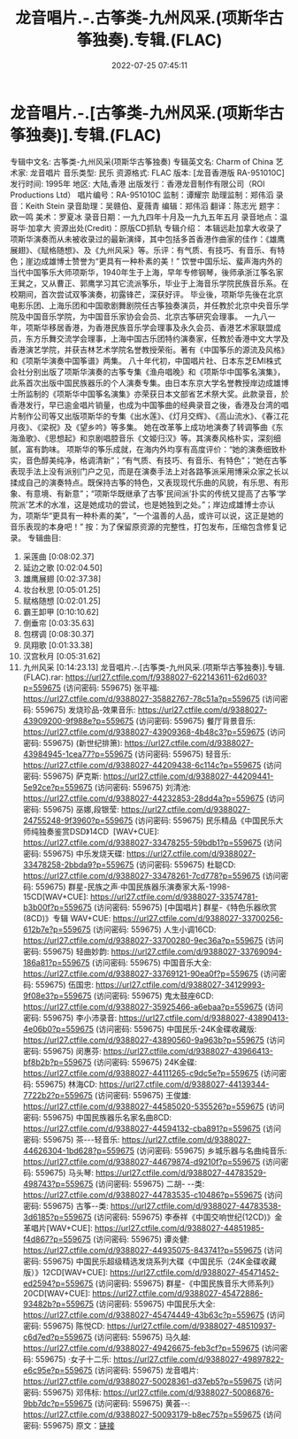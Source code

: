 ﻿---
title: 龙音唱片.-.古筝类-九州风采.(项斯华古筝独奏).专辑.(FLAC)
date: 2022-07-25 07:45:11
categories: 古典音乐、新世纪、纯音雅乐
tags: 纯音雅乐
---
# 龙音唱片.-.[古筝类-九州风采.(项斯华古筝独奏)].专辑.(FLAC)

专辑中文名: 古筝类-九州风采(项斯华古筝独奏)
专辑英文名: Charm of China
艺术家: 龙音唱片
音乐类型: 民乐
资源格式: FLAC
版本: [龙音香港版 RA-951010C]
发行时间: 1995年
地区: 大陆,香港
出版发行：香港龙音制作有限公司（ROI Productions Ltd）
唱片编号：RA-951010C
监制：谭耀宗
助理监制：郑伟滔
录音：Keith Stein
录音助理：吴赣伯、夏薇青
编辑：郑伟滔
翻译：陈志光
题字：欧一鸣
美术：罗夏冰
录音日期：一九九四年十月及一九九五年五月
录音地点：温哥华·加拿大
资源出处(Credit)：原版CD抓轨
专辑介绍：
本辑远赴加拿大收录了项斯华演奏而从未被收录过的最新演绎，其中包括多首香港作曲家的佳作：《雄鹰展翅》、《赋格随想》、及《九州风采》等。乐评：有气质、有技巧、有音乐、有特色；崖边成雄博士赞誉为“更具有一种朴素的美！”
饮誉中国乐坛、蜚声海内外的当代中国筝乐大师项斯华，1940年生于上海，早年专修钢琴，後师承浙江筝名家王巽之，又从曹正、郭鹰学习其它流派筝乐，毕业于上海音乐学院民族音乐系。在校期间，首次尝试双筝演奏，初露锋芒，深获好评。
毕业後，项斯华先後在北京电影乐团、上海乐团和中国歌剧舞剧院任古筝独奏演员，并任教於北京中央音乐学院及中国音乐学院，为中国音乐家协会会员、北京古筝研究会理事。
一九八一年，项斯华移居香港，为香港民族音乐学会理事及永久会员、香港艺术家联盟成员，东方乐舞交流学会理事，上海中国古乐团特约演奏家，任教於香港中文大学及香港演艺学院，并获吉林艺术学院名誉教授荣衔。著有《中国筝乐的源流及风格》和《项斯华演奏中国筝谱》两集。
八十年代初，中国唱片社、日本东芝EMI株式会社分别出版了项斯华演奏的古筝专集《渔舟唱晚》和《项斯华中国筝名演集》，此系首次出版中国民族器乐的个人演奏专集。由日本东京大学名誉教授岸边成雄博士所监制的《项斯华中国筝名演集》亦荣获日本文部省艺术祭大奖。此款录音，於香港发行，早已逾金唱片销量，也成为中国筝曲的经典录音之後，香港及台湾的唱片制作公司等又出版项斯华的专集《出水莲》、《灯月交辉》、《高山流水》、《春江花月夜》、《梁祝》及《望乡吟》等多集。
她在改革筝上成功地演奏了转调筝曲《东海渔歌》、《思想起》和京剧唱腔音乐《文姬归汉》等。其演奏风格朴实，深刻细腻，富有韵味。
项斯华的筝乐成就，在海内外均享有高度评价：“她的演奏细致朴实，音色醇美纯净，格调清新”；“有气质、有技巧、有音乐、有特色”；“她在古筝表现手法上没有派别门户之见，而是在演奏手法上对各路筝派采用博采众家之长以揉成自己的演奏特点。既保持古筝的特色，又表现现代乐曲的风貌，有乐思、有形象、有意境、有新意”；“项斯华既继承了古筝‘民间派’扑实的传统又提高了古筝‘学院派’艺术的水准，这是她成功的尝试，也是她独到之处。”；岸边成雄博士亦认为，项斯华“更具有一种朴素的美”，“一个温善的人品，或许可以说，这正是她的音乐表现的本身吧！”
按：为了保留原资源的完整性，打包发布，压缩包含修复记录。
专辑曲目:
01. 采莲曲
[0:08:02.37]
02. 延边之歌
[0:02:04.50]
03. 雄鹰展翅
[0:02:37.38]
04. 妆台秋思
[0:05:01.25]
05. 赋格随想
[0:02:01.25]
06. 霸王卸甲
[0:10:10.62]
07. 倒垂帘
[0:03:35.63]
08. 包楞调
[0:08:30.37]
09. 凤翔歌
[0:01:33.38]
10. 汉宫秋月
[0:05:31.62]
11. 九州风采
[0:14:23.13]
龙音唱片.-.[古筝类-九州风采.(项斯华古筝独奏)].专辑.(FLAC).rar: https://url27.ctfile.com/f/9388027-622143611-62d603?p=559675
(访问密码: 559675)
张平福: https://url27.ctfile.com/d/9388027-35882767-78c51a?p=559675
(访问密码: 559675)
发烧珍品-效果音乐: https://url27.ctfile.com/d/9388027-43909200-9f988e?p=559675
(访问密码: 559675)
餐厅背景音乐: https://url27.ctfile.com/d/9388027-43909368-4b48c3?p=559675
(访问密码: 559675)
(新世纪排箫): https://url27.ctfile.com/d/9388027-43984945-1cea77?p=559675
(访问密码: 559675)
轻音乐: https://url27.ctfile.com/d/9388027-44209438-6c114c?p=559675
(访问密码: 559675)
萨克斯: https://url27.ctfile.com/d/9388027-44209441-5e92ce?p=559675
(访问密码: 559675)
刘清池: https://url27.ctfile.com/d/9388027-44232853-28dd4a?p=559675
(访问密码: 559675)
巫娜,段银莹: https://url27.ctfile.com/d/9388027-24755248-9f3960?p=559675
(访问密码: 559675)
民乐精品《中国民乐大师纯独奏鉴赏DSD》14CD  [WAV+CUE]: https://url27.ctfile.com/d/9388027-33478255-59bdb1?p=559675
(访问密码: 559675)
中乐发烧天碟: https://url27.ctfile.com/d/9388027-33478258-2bbda9?p=559675
(访问密码: 559675)
杜聪CD: https://url27.ctfile.com/d/9388027-33478261-7cd778?p=559675
(访问密码: 559675)
群星-民族之声·中国民族器乐演奏家大系-1998-15CD[WAV+CUE]: https://url27.ctfile.com/d/9388027-33574781-b3b00f?p=559675
(访问密码: 559675)
[中国唱片] 群星-《特色乐器欣赏(8CD)》专辑 WAV+CUE: https://url27.ctfile.com/d/9388027-33700256-612b7e?p=559675
(访问密码: 559675)
人生小调16CD: https://url27.ctfile.com/d/9388027-33700280-9ec36a?p=559675
(访问密码: 559675)
轻曲妙韵: https://url27.ctfile.com/d/9388027-33769094-186a81?p=559675
(访问密码: 559675)
中国音乐大全: https://url27.ctfile.com/d/9388027-33769121-90ea0f?p=559675
(访问密码: 559675)
伍国忠: https://url27.ctfile.com/d/9388027-34129993-9f08e3?p=559675
(访问密码: 559675)
鬼太鼓座6CD: https://url27.ctfile.com/d/9388027-35925466-a6ebaa?p=559675
(访问密码: 559675)
李小沛录音: https://url27.ctfile.com/d/9388027-43890413-4e06b0?p=559675
(访问密码: 559675)
中国民乐-24K金碟收藏版: https://url27.ctfile.com/d/9388027-43890560-9a963b?p=559675
(访问密码: 559675)
闵惠芬: https://url27.ctfile.com/d/9388027-43966413-bf8b2b?p=559675
(访问密码: 559675)
24K金碟: https://url27.ctfile.com/d/9388027-44111265-c9dc5e?p=559675
(访问密码: 559675)
林海CD: https://url27.ctfile.com/d/9388027-44139344-7722b2?p=559675
(访问密码: 559675)
王俊雄: https://url27.ctfile.com/d/9388027-44585020-535526?p=559675
(访问密码: 559675)
中国民族器乐名家名曲8CD: https://url27.ctfile.com/d/9388027-44594132-cba891?p=559675
(访问密码: 559675)
茶---轻音乐: https://url27.ctfile.com/d/9388027-44626304-1bd628?p=559675
(访问密码: 559675)
乡城乐器与名曲纯音乐: https://url27.ctfile.com/d/9388027-44679874-d9210f?p=559675
(访问密码: 559675)
马头琴: https://url27.ctfile.com/d/9388027-44783529-498743?p=559675
(访问密码: 559675)
二胡- --类: https://url27.ctfile.com/d/9388027-44783535-c10486?p=559675
(访问密码: 559675)
古筝--类: https://url27.ctfile.com/d/9388027-44783538-3d6185?p=559675
(访问密码: 559675)
李泰祥《中国交响世纪(12CD)》金革唱片[WAV+CUE]: https://url27.ctfile.com/d/9388027-44851985-f4d867?p=559675
(访问密码: 559675)
谭炎健: https://url27.ctfile.com/d/9388027-44935075-843741?p=559675
(访问密码: 559675)
中国民乐超级精选发烧系列大碟《中国民乐（24K金碟收藏版）》12CD[WAV+CUE]: https://url27.ctfile.com/d/9388027-45471452-ed2594?p=559675
(访问密码: 559675)
群星-《中国民族音乐大师系列》20CD[WAV+CUE]: https://url27.ctfile.com/d/9388027-45472886-93482b?p=559675
(访问密码: 559675)
中国民乐大全: https://url27.ctfile.com/d/9388027-45474449-43b63c?p=559675
(访问密码: 559675)
陈悦CD: https://url27.ctfile.com/d/9388027-48510937-c6d7ed?p=559675
(访问密码: 559675)
马久越: https://url27.ctfile.com/d/9388027-49426675-feb3cf?p=559675
(访问密码: 559675)
·女子十二乐: https://url27.ctfile.com/d/9388027-49897822-e6c95e?p=559675
(访问密码: 559675)
龙音唱片: https://url27.ctfile.com/d/9388027-50028361-d37eb5?p=559675
(访问密码: 559675)
邓伟标: https://url27.ctfile.com/d/9388027-50086876-9bb7dc?p=559675
(访问密码: 559675)
黄荟--: https://url27.ctfile.com/d/9388027-50093179-b8ec75?p=559675
(访问密码: 559675)
原文：[链接](https://blog.sina.com.cn/s/blog_1647c7e7601030yjk.html)